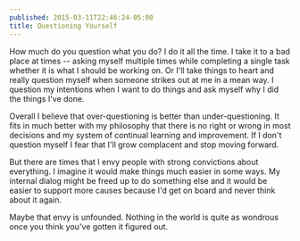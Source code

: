 ```yaml
---
published: 2015-03-11T22:46:24-05:00
title: Questioning Yourself
---
```

How much do you question what you do? I do it all the time. I take it to a bad place at times -- asking myself multiple times while completing a single task whether it is what I should be working on. Or I'll take things to heart and really question myself when someone strikes out at me in a mean way. I question my intentions when I want to do things and ask myself why I did the things I've done.

Overall I believe that over-questioning is better than under-questioning. It fits in much better with my philosophy that there is no right or wrong in most decisions and my system of continual learning and improvement. If I don't question myself I fear that I'll grow complacent and stop moving forward.

But there are times that I envy people with strong convictions about everything. I imagine it would make things much easier in some ways. My internal dialog might be freed up to do something else and it would be easier to support more causes because I'd get on board and never think about it again.

Maybe that envy is unfounded. Nothing in the world is quite as wondrous once you think you've gotten it figured out.